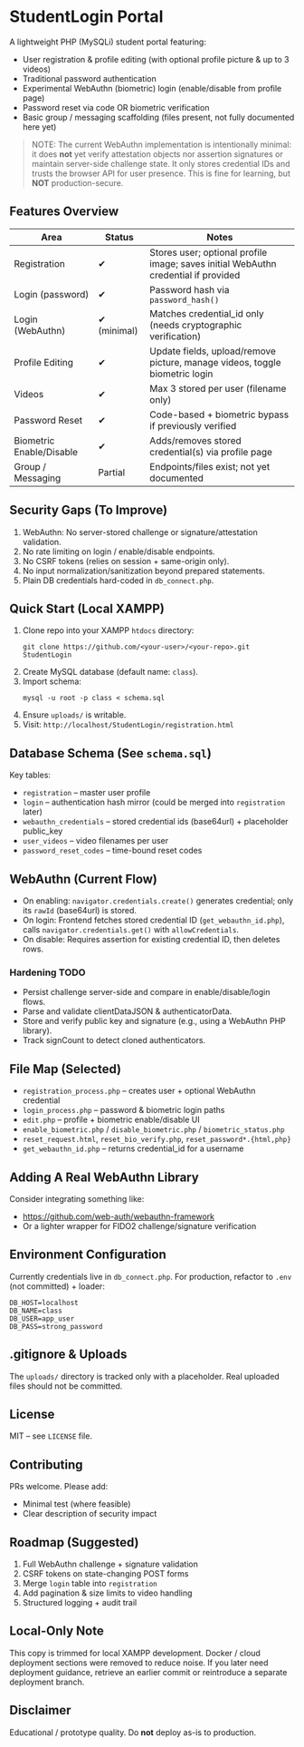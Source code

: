 # StudentLogin Portal

A lightweight PHP (MySQLi) student portal featuring:

- User registration & profile editing (with optional profile picture & up to 3 videos)
- Traditional password authentication
- Experimental WebAuthn (biometric) login (enable/disable from profile page)
- Password reset via code OR biometric verification
- Basic group / messaging scaffolding (files present, not fully documented here yet)

> NOTE: The current WebAuthn implementation is intentionally minimal: it does **not** yet verify attestation objects nor assertion signatures or maintain server-side challenge state. It only stores credential IDs and trusts the browser API for user presence. This is fine for learning, but **NOT** production-secure.

## Features Overview

| Area | Status | Notes |
|------|--------|-------|
| Registration | ✔ | Stores user; optional profile image; saves initial WebAuthn credential if provided |
| Login (password) | ✔ | Password hash via `password_hash()` |
| Login (WebAuthn) | ✔ (minimal) | Matches credential_id only (needs cryptographic verification) |
| Profile Editing | ✔ | Update fields, upload/remove picture, manage videos, toggle biometric login |
| Videos | ✔ | Max 3 stored per user (filename only) |
| Password Reset | ✔ | Code-based + biometric bypass if previously verified |
| Biometric Enable/Disable | ✔ | Adds/removes stored credential(s) via profile page |
| Group / Messaging | Partial | Endpoints/files exist; not yet documented |

## Security Gaps (To Improve)

1. WebAuthn: No server-stored challenge or signature/attestation validation.
2. No rate limiting on login / enable/disable endpoints.
3. No CSRF tokens (relies on session + same-origin only).
4. No input normalization/sanitization beyond prepared statements.
5. Plain DB credentials hard-coded in `db_connect.php`.

## Quick Start (Local XAMPP)

1. Clone repo into your XAMPP `htdocs` directory:
   ```
   git clone https://github.com/<your-user>/<your-repo>.git StudentLogin
   ```
2. Create MySQL database (default name: `class`).
3. Import schema:
   ```
   mysql -u root -p class < schema.sql
   ```
4. Ensure `uploads/` is writable.
5. Visit: `http://localhost/StudentLogin/registration.html`

## Database Schema (See `schema.sql`)
Key tables:
- `registration` – master user profile
- `login` – authentication hash mirror (could be merged into `registration` later)
- `webauthn_credentials` – stored credential ids (base64url) + placeholder public_key
- `user_videos` – video filenames per user
- `password_reset_codes` – time-bound reset codes

## WebAuthn (Current Flow)
- On enabling: `navigator.credentials.create()` generates credential; only its `rawId` (base64url) is stored.
- On login: Frontend fetches stored credential ID (`get_webauthn_id.php`), calls `navigator.credentials.get()` with `allowCredentials`.
- On disable: Requires assertion for existing credential ID, then deletes rows.

### Hardening TODO
- Persist challenge server-side and compare in enable/disable/login flows.
- Parse and validate clientDataJSON & authenticatorData.
- Store and verify public key and signature (e.g., using a WebAuthn PHP library).
- Track signCount to detect cloned authenticators.

## File Map (Selected)
- `registration_process.php` – creates user + optional WebAuthn credential
- `login_process.php` – password & biometric login paths
- `edit.php` – profile + biometric enable/disable UI
- `enable_biometric.php` / `disable_biometric.php` / `biometric_status.php`
- `reset_request.html`, `reset_bio_verify.php`, `reset_password*.{html,php}`
- `get_webauthn_id.php` – returns credential_id for a username

## Adding A Real WebAuthn Library
Consider integrating something like:
- https://github.com/web-auth/webauthn-framework
- Or a lighter wrapper for FIDO2 challenge/signature verification

## Environment Configuration
Currently credentials live in `db_connect.php`. For production, refactor to `.env` (not committed) + loader:
```
DB_HOST=localhost
DB_NAME=class
DB_USER=app_user
DB_PASS=strong_password
```

## .gitignore & Uploads
The `uploads/` directory is tracked only with a placeholder. Real uploaded files should not be committed.

## License
MIT – see `LICENSE` file.

## Contributing
PRs welcome. Please add:
- Minimal test (where feasible)
- Clear description of security impact

## Roadmap (Suggested)
1. Full WebAuthn challenge + signature validation
2. CSRF tokens on state-changing POST forms
3. Merge `login` table into `registration`
4. Add pagination & size limits to video handling
5. Structured logging + audit trail

## Local-Only Note
This copy is trimmed for local XAMPP development. Docker / cloud deployment sections were removed to reduce noise. If you later need deployment guidance, retrieve an earlier commit or reintroduce a separate deployment branch.

## Disclaimer
Educational / prototype quality. Do **not** deploy as-is to production.
